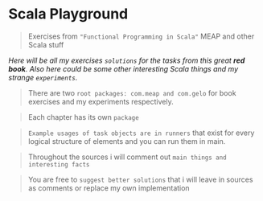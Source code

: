 # Scala Playground
>Exercises from `"Functional Programming in Scala"` MEAP 
and other Scala stuff

_Here will be all my exercises `solutions` for the tasks from this 
great **red book**. 
Also here could be some other interesting Scala things 
and my strange `experiments`._

>There are two `root packages: com.meap and com.gelo` for book exercises and my experiments respectively.

>Each chapter has its own `package`

>`Example usages of task objects are in runners` that exist for every logical structure of elements and you can run them in main.

>Throughout the sources i will comment out `main things and interesting facts`

>You are free to `suggest better solutions` that i will leave in sources as comments or replace my own implementation